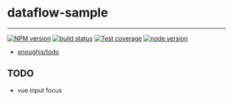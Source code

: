 # dataflow-sample

---

[![NPM version][npm-image]][npm-url]
[![build status][travis-image]][travis-url]
[![Test coverage][coveralls-image]][coveralls-url]
[![node version][node-image]][node-url]

[npm-image]: http://img.shields.io/npm/v/dataflow-sample.svg?style=flat-square
[npm-url]: http://npmjs.org/package/dataflow-sample
[travis-image]: https://img.shields.io/travis/enoughjs/dataflow-sample.svg?style=flat-square
[travis-url]: https://travis-ci.org/enoughjs/dataflow-sample
[coveralls-image]: https://img.shields.io/coveralls/enoughjs/dataflow-sample.svg?style=flat-square
[coveralls-url]: https://coveralls.io/r/enoughjs/dataflow-sample?branch=master
[node-image]: https://img.shields.io/badge/node.js-%3E=8-green.svg?style=flat-square
[node-url]: http://nodejs.org/download/

- [enoughjs/todo](//github.com/enoughjs/todo)

## TODO

- vue input focus
